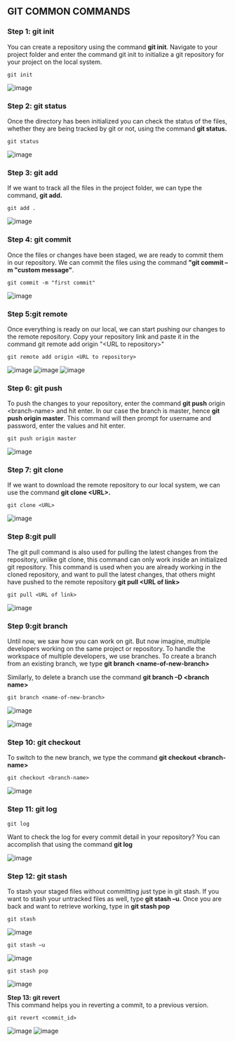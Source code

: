 ## GIT COMMON COMMANDS

### Step 1: git init

You can create a repository using the command **git init**. Navigate to your project folder and enter the command git init to initialize a git repository for your project on the local system.

`git init`

![image](https://user-images.githubusercontent.com/37858762/235489958-7549be90-4a51-403e-9bad-2ca3e906885d.png)

### Step 2: git status

Once the directory has been initialized you can check the status of the files, whether they are being tracked by git or not, using the command **git status.**

`git status`

![image](https://user-images.githubusercontent.com/37858762/235490222-05a5244d-3930-4ab6-9c49-a40995ec592b.png)

### Step 3: git add

If we want to track all the files in the project folder, we can type the command, **git add.**

`git add .`

![image](https://user-images.githubusercontent.com/37858762/235490247-ece127a5-2b2f-4936-9b96-04b3dc5e3432.png)

### Step 4: git commit

Once the files or changes have been staged, we are ready to commit them in our repository. We can commit the files using the command **"git commit –m "custom message"**.

`git commit -m "first commit"`

![image](https://user-images.githubusercontent.com/37858762/235490295-4a710665-05f4-4c8d-b35f-5ba730de8eea.png)

### Step 5:git remote

Once everything is ready on our local, we can start pushing our changes to the remote repository. Copy your repository link and paste it in the command git remote add origin "\<URL to repository\>"

`git remote add origin <URL to repository>`

![image](https://user-images.githubusercontent.com/37858762/235490347-13792181-630a-4117-a864-dc25489bb188.png)
![image](https://user-images.githubusercontent.com/37858762/235490357-5dfb0975-72ed-4777-892e-9d72d36cf51a.png)
![image](https://user-images.githubusercontent.com/37858762/235490364-76066ca2-4ab8-4002-adf5-8e850452e0bb.png)

### Step 6: git push

To push the changes to your repository, enter the command **git push** origin \<branch-name\> and hit enter. In our case the branch is master, hence **git push origin master**. This command will then prompt for username and password, enter the values and hit enter.

`git push origin master`

![image](https://user-images.githubusercontent.com/37858762/235490384-ec526689-4eec-4aad-91c1-af5bcf9580bf.png)

### Step 7: git clone

If we want to download the remote repository to our local system, we can use the command **git clone \<URL\>.**

`git clone <URL>`

![image](https://user-images.githubusercontent.com/37858762/235490418-092dc27d-82b4-4a1f-9b90-18dfbbb54d73.png)

### Step 8:git pull

The git pull command is also used for pulling the latest changes from the repository, unlike git clone, this command can only work inside an initialized git repository. This command is used when you are already working in the cloned repository, and want to pull the latest changes, that others might have pushed to the remote repository **git pull \<URL of link\>**

`git pull <URL of link>`

![image](https://user-images.githubusercontent.com/37858762/235490449-cdf39b61-c191-414b-b340-1dae9d732ebd.png)

### Step 9:git branch

Until now, we saw how you can work on git. But now imagine, multiple developers working on the same project or repository. To handle the workspace of multiple developers, we use branches. To create a branch from an existing branch, we type **git branch \<name-of-new-branch\>**

Similarly, to delete a branch use the command **git branch –D \<branch name\>**

`git branch <name-of-new-branch>`

![image](https://user-images.githubusercontent.com/37858762/235490491-7d21a23a-34c7-45c9-bde4-71e06384d6f6.png)

![image](https://user-images.githubusercontent.com/37858762/235490504-7273fd1e-c536-48c9-9257-6f8675b9f0ff.png)

### Step 10: git checkout

To switch to the new branch, we type the command **git checkout \<branch-name\>**

`git checkout <branch-name>`

![image](https://user-images.githubusercontent.com/37858762/235490528-ee79b3a1-ef13-4f04-91cf-fc35570d582f.png)

### Step 11: git log

`git log`

Want to check the log for every commit detail in your repository? You can accomplish that using the command **git log**

![image](https://user-images.githubusercontent.com/37858762/235490569-ed3cc2d1-86f6-49b9-9c86-c3811c5083b8.png)

### Step 12: git stash

To stash your staged files without committing just type in git stash. If you want to stash your untracked files as well, type **git stash –u**. Once you are back and want to retrieve working, type in **git stash pop**

`git stash` 

![image](https://user-images.githubusercontent.com/37858762/235490881-44680f66-2d08-4bf7-a86e-a3ebf63f06f9.png)

`git stash –u`

![image](https://user-images.githubusercontent.com/37858762/235490908-9df89959-3cf1-4183-816d-8e3e474c16a0.png)

`git stash pop`

![image](https://user-images.githubusercontent.com/37858762/235490938-48f66d12-6f61-4b71-af17-d15847034f7a.png)

**Step 13: git revert**  
This command helps you in reverting a commit, to a previous version.

`git revert <commit_id>`

![image](https://user-images.githubusercontent.com/37858762/235490970-65945de8-03e9-4695-b70d-a69a4e758771.png)
![image](https://user-images.githubusercontent.com/37858762/235491028-3f6af0ba-094e-4d62-ab16-eba839183da9.png)

